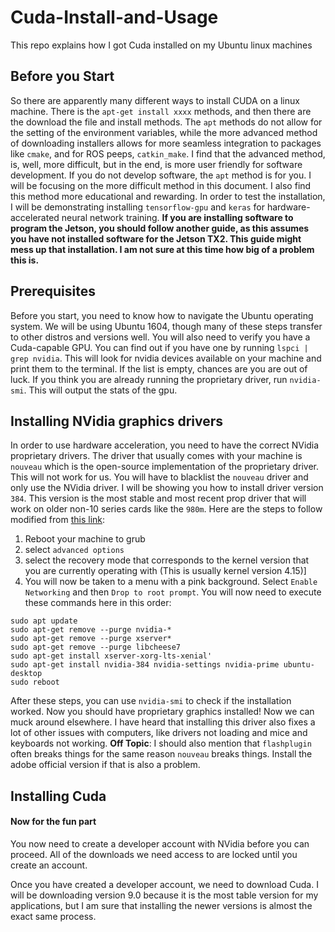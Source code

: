 # Cuda-Install-and-Usage
This repo explains how I got Cuda installed on my Ubuntu linux machines

## Before you Start
So there are apparently many different ways to install CUDA on a linux machine. There is the `apt-get install xxxx` methods, and then there are the download the file and install methods. The `apt` methods do not allow for the setting of the environment variables, while the more advanced method of downloading installers allows for more seamless integration to packages like `cmake`, and for ROS peeps, `catkin_make`. I find that the advanced method, is, well, more difficult, but in the end, is more user friendly for software development. If you do not develop software, the `apt` method is for you. I will be focusing on the more difficult method in this document. I also find this method more educational and rewarding. In order to test the installation, I will be demonstrating installing `tensorflow-gpu` and `keras` for hardware-accelerated neural network training. __If you are installing software to program the Jetson, you should follow another guide, as this assumes you have not installed software for the Jetson TX2. This guide might mess up that installation. I am not sure at this time how big of a problem this is.__

## Prerequisites
Before you start, you need to know how to navigate the Ubuntu operating system. We will be using Ubuntu 1604, though many of these steps transfer to other distros and versions well. You will also need to verify you have a Cuda-capable GPU. You can find out if you have one by running `lspci | grep nvidia`. This will look for nvidia devices available on your machine and print them to the terminal. If the list is empty, chances are you are out of luck. If you think you are already running the proprietary driver, run `nvidia-smi`. This will output the stats of the gpu.

## Installing NVidia graphics drivers
In order to use hardware acceleration, you need to have the correct NVidia proprietary drivers. The driver that usually comes with your machine is `nouveau` which is the open-source implementation of the proprietary driver. This will not work for us. You will have to blacklist the `nouveau` driver and only use the NVidia driver. I will be showing you how to install driver version `384`. This version is the most stable and most recent prop driver that will work on older non-10 series cards like the `980m`. Here are the steps to follow modified from [this link](http://www.terriblesysadmin.com/?p=38):

1. Reboot your machine to grub
2. select `advanced options`
3. select the recovery mode that corresponds to the kernel version that you are currently operating with (This is usually kernel version 4.15)]
4. You will now be taken to a menu with a pink background. Select `Enable Networking` and then `Drop to root prompt`. You will now need to execute these commands here in this order:
```
sudo apt update
sudo apt-get remove --purge nvidia-*
sudo apt-get remove --purge xserver* 
sudo apt-get remove --purge libcheese7
sudo apt-get install xserver-xorg-lts-xenial'
sudo apt-get install nvidia-384 nvidia-settings nvidia-prime ubuntu-desktop
sudo reboot
```

After these steps, you can use `nvidia-smi` to check if the installation worked. Now you should have proprietary graphics installed! Now we can muck around elsewhere.
I have heard that installing this driver also fixes a lot of other issues with computers, like drivers not loading and mice and keyboards not working. __Off Topic__: I should also mention that `flashplugin` often breaks things for the same reason `nouveau` breaks things. Install the adobe official version if that is also a problem.

## Installing Cuda
#### Now for the fun part
You now need to create a developer account with NVidia before you can proceed. All of the downloads we need access to are locked until you create an account. 

Once you have created a developer account, we need to download Cuda. I will be downloading version 9.0 because it is the most table version for my applications, but I am sure that installing the newer versions is almost the exact same process. 

